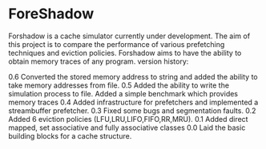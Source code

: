 # ForeShadow
Forshadow is a cache simulator currently under development. The aim of this project is to compare the performance of various prefetching techniques and eviction policies. Forshadow aims to have the ability to obtain memory traces of any program.
version history:

0.6 Converted the stored memory address to string and added the ability to take memory addresses from file.
0.5 Added the ability to write the simulation process to file. Added a simple benchmark which provides memory traces
0.4 Added infrastructure for prefetchers and implemented a streambuffer prefetcher. 
0.3 Fixed some bugs and segmentation faults.
0.2 Added 6 eviction policies (LFU,LRU,LIFO,FIFO,RR,MRU).
0.1 Added direct mapped, set associative and fully associative classes
0.0 Laid the basic building blocks for a cache structure.
